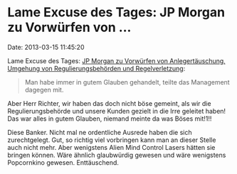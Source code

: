 Lame Excuse des Tages: JP Morgan zu Vorwürfen von \...
======================================================

Date: 2013-03-15 11:45:20

Lame Excuse des Tages: [JP Morgan zu Vorwürfen von Anlegertäuschung,
Umgehung von Regulierungsbehörden und
Regelverletzung](http://ml.spiegel.de/article.do?id=889024):

> Man habe immer in gutem Glauben gehandelt, teilte das Management
> dagegen mit.

Aber Herr Richter, wir haben das doch nicht böse gemeint, als wir die
Regulierungsbehörde und unsere Kunden gezielt in die Irre geleitet
haben! Das war alles in gutem Glauben, niemand meinte da was Böses
mit!1!!

Diese Banker. Nicht mal ne ordentliche Ausrede haben die sich
zurechtgelegt. Gut, so richtig viel vorbringen kann man an dieser Stelle
auch nicht mehr. Aber wenigstens Alien Mind Control Lasers hätten sie
bringen können. Wäre ähnlich glaubwürdig gewesen und wäre wenigstens
Popcornkino gewesen. Enttäuschend.
